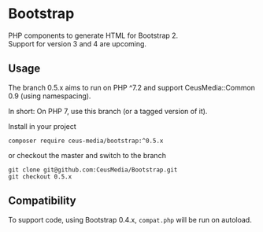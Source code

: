 # Bootstrap

PHP components to generate HTML for Bootstrap 2.    
Support for version 3 and 4 are upcoming.

## Usage
The branch 0.5.x aims to run on PHP ^7.2 and support CeusMedia::Common 0.9 (using namespacing).

In short: On PHP 7, use this branch (or a tagged version of it).

Install in your project
```
composer require ceus-media/bootstrap:^0.5.x
```
or checkout the master and switch to the branch
```
git clone git@github.com:CeusMedia/Bootstrap.git
git checkout 0.5.x
```

## Compatibility
To support code, using Bootstrap 0.4.x, <code>compat.php</code> will be run on autoload.

